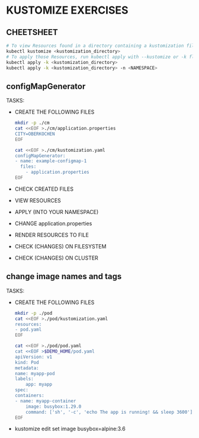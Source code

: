 # KUSTOMIZE EXERCISES

## CHEETSHEET
```bash
# To view Resources found in a directory containing a kustomization file, run the following command:
kubectl kustomize <kustomization_directory>
# To apply those Resources, run kubectl apply with --kustomize or -k flag:
kubectl apply -k <kustomization_directory>
kubectl apply -k <kustomization_directory> -n <NAMESPACE>
```

## configMapGenerator

TASKS:

* CREATE THE FOLLOWING FILES

    ```bash
    mkdir -p ./cm
    cat <<EOF >./cm/application.properties
    CITY=OBERKOCHEN
    EOF
    ```

    ```bash
    cat <<EOF >./cm/kustomization.yaml
    configMapGenerator:
    - name: example-configmap-1
      files:
        - application.properties
    EOF

* CHECK CREATED FILES
* VIEW RESOURCES
* APPLY (INTO YOUR NAMESPACE)
* CHANGE application.properties
* RENDER RESOURCES TO FILE
* CHECK (CHANGES) ON FILESYSTEM
* CHECK (CHANGES) ON CLUSTER

## change image names and tags

TASKS:

* CREATE THE FOLLOWING FILES

    ```bash
    mkdir -p ./pod
    cat <<EOF >./pod/kustomization.yaml
    resources:
    - pod.yaml
    EOF
    ```

    ```bash
    cat <<EOF >./pod/pod.yaml
    cat <<EOF >$DEMO_HOME/pod.yaml
    apiVersion: v1
    kind: Pod
    metadata:
    name: myapp-pod
    labels:
        app: myapp
    spec:
    containers:
    - name: myapp-container
        image: busybox:1.29.0
        command: ['sh', '-c', 'echo The app is running! && sleep 3600']
    EOF
    ```

* kustomize edit set image busybox=alpine:3.6
